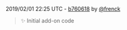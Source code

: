 2019/02/01 22:25 UTC - [b760618](https://github.com/hassio-addons/addon-adb/commit/b760618baf5e92c4cac164ad1bb1dd9fc9ee9290) by [@frenck](https://github.com/frenck)
> :sparkles: Initial add-on code 

